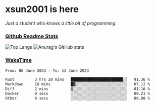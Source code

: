 # xsun2001 is here

*Just a student who knows a little bit of programming*

### [Github Readme Stats](https://github.com/anuraghazra/github-readme-stats)

![Top Langs](https://github-readme-stats.vercel.app/api/top-langs/?username=xsun2001&layout=compact&theme=radical) ![Anurag's GitHub stats](https://github-readme-stats.vercel.app/api?username=xsun2001&show_icons=true&theme=radical)

### [WakaTime](https://wakatime.com)

<!--START_SECTION:waka-->

```txt
From: 06 June 2023 - To: 13 June 2023

Rust         3 hrs 28 mins   ███████████████████████░░   91.36 %
Markdown     16 mins         █▓░░░░░░░░░░░░░░░░░░░░░░░   07.12 %
Diff         2 mins          ▒░░░░░░░░░░░░░░░░░░░░░░░░   01.16 %
Docker       0 secs          ░░░░░░░░░░░░░░░░░░░░░░░░░   00.21 %
Other        0 secs          ░░░░░░░░░░░░░░░░░░░░░░░░░   00.08 %
```

<!--END_SECTION:waka-->
